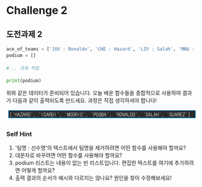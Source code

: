 # Challenge 2

## 도전과제 2

```python
ace_of_teams = ['JUV : Ronaldo', 'CHE : Hazard', 'LIV : Salah', 'MNU : Pogba', 'INT : Icardi', 'BCN : Suarez', 'RMD : Modric']
podium = []

#... 과제 작업

print(podium)
```

위와 같은 데이터가 준비되어 있습니다. 오늘 배운 함수들을 종합적으로 사용하여 결과가 다음과 같이 출력되도록 만드세요. 과정은 직접 생각하셔야 합니다!

![&#xCD9C;&#xB825; &#xACB0;&#xACFC;](../../.gitbook/assets/image%20%2841%29.png)

### 

### 

### Self Hint

1. '팀명 : 선수명'의 텍스트에서 팀명을 제거하려면 어떤 함수를 사용해야 할까요?
2. 대문자로 바꾸려면 어떤 함수를 사용해야 할까요?
3. podium 리스트는 내용이 없는 빈 리스트입니다. 편집한 텍스트를 여기에 추가하려면 어떻게 할까요?
4. 출력 결과의 순서가 예시와 다르지는 않나요? 원인을 찾아 수정해보세요!

